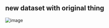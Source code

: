 ## new dataset with original thing
![image](https://user-images.githubusercontent.com/88171531/185047061-aefbd536-1e1d-4796-bab6-ae5aa38e7d56.png)
 
